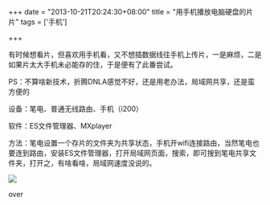 +++
date = "2013-10-21T20:24:30+08:00"
title = "用手机播放电脑硬盘的片片"
tags = ['手机']

+++

有时候想看片，但喜欢用手机看，又不想插数据线往手机上传片，一是麻烦，二是如果片太大手机未必能存的住，于是便有了此番尝试。<!--more-->

PS：不算啥新技术，折腾DNLA感觉不好，还是用老办法，局域网共享，还是蛮方便的

设备：笔电、普通无线路由、手机（i200）

软件：ES文件管理器、MXplayer

方法：笔电设置一个存片的文件夹为共享状态，手机开wifi连接路由，当然笔电也要连到路由，安装ES文件管理器，打开局域网页面，搜索，即可搜到笔电共享文件夹，打开之，有啥看啥，局域网速度没说的。

![](http://wp-ferstar.bcs.duapp.com/2013/10/QQ%E6%88%AA%E5%9B%BE20131021195050.png)

over
